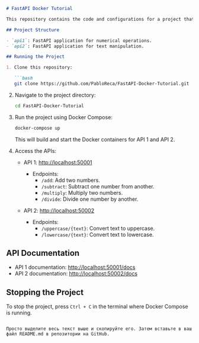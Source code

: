 ```markdown
# FastAPI Docker Tutorial

This repository contains the code and configurations for a project that utilizes Docker Compose to run two APIs built with FastAPI.

## Project Structure

- `api1`: FastAPI application for numerical operations.
- `api2`: FastAPI application for text manipulation.

## Running the Project

1. Clone this repository:

   ```bash
   git clone https://github.com/PabloReca/FastAPI-Docker-Tutorial.git
   ```

2. Navigate to the project directory:

   ```bash
   cd FastAPI-Docker-Tutorial
   ```

3. Run the project using Docker Compose:

   ```bash
   docker-compose up
   ```

   This will build and start the Docker containers for API 1 and API 2.

4. Access the APIs:

   - API 1: [http://localhost:50001](http://localhost:50001)
     - Endpoints:
       - `/add`: Add two numbers.
       - `/subtract`: Subtract one number from another.
       - `/multiply`: Multiply two numbers.
       - `/divide`: Divide one number by another.

   - API 2: [http://localhost:50002](http://localhost:50002)
     - Endpoints:
       - `/uppercase/{text}`: Convert text to uppercase.
       - `/lowercase/{text}`: Convert text to lowercase.

## API Documentation

- API 1 documentation: [http://localhost:50001/docs](http://localhost:50001/docs)
- API 2 documentation: [http://localhost:50002/docs](http://localhost:50002/docs)

## Stopping the Project

To stop the project, press `Ctrl + C` in the terminal where Docker Compose is running.
```

Просто выделите весь текст выше и скопируйте его. Затем вставьте в ваш файл README.md в репозитории на GitHub.
